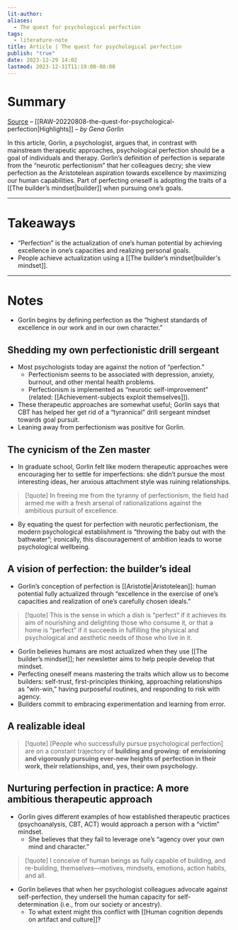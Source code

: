 ```yaml
---
lit-author: 
aliases:
  - The quest for psychological perfection
tags:
  - literature-note
title: Article | The quest for psychological perfection
publish: "true"
date: 2023-12-29 14:02
lastmod: 2023-12-31T11:19:00-08:00
---
```

# Summary

[Source](https://builders.genagorlin.com/p/the-quest-for-psychological-perfection?sd=pf) – [[RAW-20220808-the-quest-for-psychological-perfection|Highlights]] – *by Gena Gorlin*

In this article, Gorlin, a psychologist, argues that, in contrast with mainstream therapeutic approaches, psychological perfection should be a goal of individuals and therapy. Gorlin’s definition of perfection is separate from the “neurotic perfectionism” that her colleagues decry; she view perfection as the Aristotelean aspiration towards excellence by maximizing our human capabilities. Part of perfecting oneself is adopting the traits of a [[The builder’s mindset|builder]] when pursuing one’s goals.


---
# Takeaways

- “Perfection” is the actualization of one’s human potential by achieving excellence in one’s capacities and realizing personal goals.
- People achieve actualization using a [[The builder’s mindset|builder's mindset]].

---
# Notes

- Gorlin begins by defining perfection as the “highest standards of excellence in our work and in our own character.”

## Shedding my own perfectionistic drill sergeant

- Most psychologists today are against the notion of “perfection.”
	- Perfectionism seems to be associated with depression, anxiety, burnout, and other mental health problems.
	- Perfectionism is implemented as “neurotic self-improvement” (related: [[Achievement-subjects exploit themselves]]).
- These therapeutic approaches are somewhat useful; Gorlin says that CBT has helped her get rid of a “tyrannical” drill sergeant mindset towards goal pursuit.
- Leaning away from perfectionism was positive for Gorlin.

## The cynicism of the Zen master

- In graduate school, Gorlin felt like modern therapeutic approaches were encouraging her to settle for imperfections: she didn’t pursue the most interesting ideas, her anxious attachment style was ruining relationships.

>[!quote]
>In freeing me from the tyranny of perfectionism, the field had armed me with a fresh arsenal of rationalizations against the ambitious pursuit of excellence.

- By equating the quest for perfection with neurotic perfectionism, the modern psychological establishment is “throwing the baby out with the bathwater”; ironically, this discouragement of ambition leads to worse psychological wellbeing.

## A vision of perfection: the builder’s ideal

- Gorlin’s conception of perfection is [[Aristotle|Aristotelean]]: human potential fully actualized through “excellence in the exercise of one’s capacities and realization of one’s carefully chosen ideals.”

>[!quote]
>This is the sense in which a dish is “perfect” if it achieves its aim of nourishing and delighting those who consume it, or that a home is “perfect” if it succeeds in fulfilling the physical and psychological and aesthetic needs of those who live in it.

- Gorlin believes humans are most actualized when they use [[The builder’s mindset]]; her newsletter aims to help people develop that mindset.
- Perfecting oneself means mastering the traits which allow us to become builders: self-trust, first-principles thinking, approaching relationships as “win-win,” having purposeful routines, and responding to risk with agency.
- Builders commit to embracing experimentation and learning from error.

## A realizable ideal


>[!quote]
>\[People who successfully pursue psychological perfection\] are on a constant trajectory of **building and growing**_**:**_ **of** **envisioning and vigorously pursuing ever-new heights of perfection in their work, their relationships, and, yes, their own psychology.**

## Nurturing perfection in practice: A more ambitious therapeutic approach

- Gorlin gives different examples of how established therapeutic practices (psychoanalysis, CBT, ACT) would approach a person with a “victim” mindset.
	- She believes that they fail to leverage one’s “agency over your own mind and character.”

>[!quote]
>I conceive of human beings as fully capable of building, and re-building, themselves—motives, mindsets, emotions, action habits, and all.

- Gorlin believes that when her psychologist colleagues advocate against self-perfection, they undersell the human capacity for self-determination (i.e., from our society or ancestry).
	- To what extent might this conflict with [[Human cognition depends on artifact and culture]]?